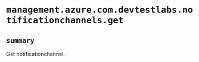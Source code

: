 # `management.azure.com.devtestlabs.notificationchannels.get`

## `summary`
Get notificationchannel.


